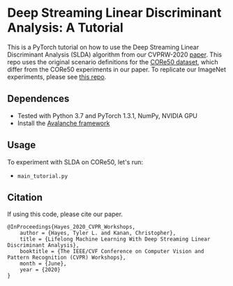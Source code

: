 Deep Streaming Linear Discriminant Analysis: A Tutorial
=====================================
This is a PyTorch tutorial on how to use the Deep Streaming Linear Discriminant Analysis (SLDA) algorithm from our CVPRW-2020 [paper](https://arxiv.org/abs/1909.01520).
This repo uses the original scenario definitions for the [CORe50 dataset](https://vlomonaco.github.io/core50/), which differ from the CORe50 experiments in our paper.
To replicate our ImageNet experiments, please see [this repo](https://github.com/tyler-hayes/Deep_SLDA).

## Dependences 
- Tested with Python 3.7 and PyTorch 1.3.1, NumPy, NVIDIA GPU
- Install the [Avalanche framework](https://github.com/ContinualAI/avalanche)
  
## Usage
To experiment with SLDA on CORe50, let's run:
- `main_tutorial.py`

## Citation
If using this code, please cite our paper.
```
@InProceedings{Hayes_2020_CVPR_Workshops,
    author = {Hayes, Tyler L. and Kanan, Christopher},
    title = {Lifelong Machine Learning With Deep Streaming Linear Discriminant Analysis},
    booktitle = {The IEEE/CVF Conference on Computer Vision and Pattern Recognition (CVPR) Workshops},
    month = {June},
    year = {2020}
}